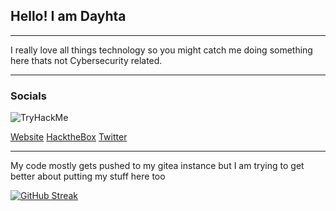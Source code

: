 ## Hello! I am Dayhta
___

I really love all things technology so you might catch me doing something here thats not Cybersecurity related. 


___

### Socials
 <img src="https://tryhackme-badges.s3.amazonaws.com/Dayhta.png" alt="TryHackMe">
 
[Website](https://dayhta.github.io)
[HacktheBox](https://app.hackthebox.com/badge/image/927454)
[Twitter](https://twitter.com/0Dayhta)

___

My code mostly gets pushed to my gitea instance but I am trying to get better about putting my stuff here too

[![GitHub Streak](https://github-readme-streak-stats.herokuapp.com?user=dayhta&theme=dark&mode=weekly)](https://git.io/streak-stats)
